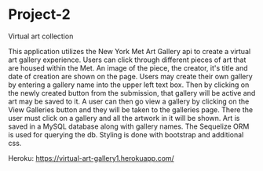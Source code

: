 # Project-2
Virtual art collection

This application utilizes the New York Met Art Gallery api to create a virtual art gallery experience. Users can click through different pieces of art that are housed within the Met. An image of the piece, the creator, it's title and date of creation are shown on the page. Users may create their own gallery by entering a gallery name into the upper left text box. Then by clicking on the newly created button from the submission, that gallery will be active and art may be saved to it. A user can then go view a gallery by clicking on the View Galleries button and they will be taken to the galleries page. There the user must click on a gallery and all the artwork in it will be shown. Art is saved in a MySQL database along with gallery names. The Sequelize ORM is used for querying the db. Styling is done with bootstrap and additional css. 

Heroku: https://virtual-art-gallery1.herokuapp.com/
